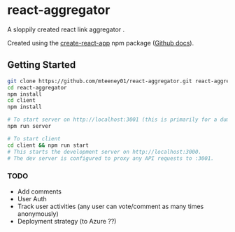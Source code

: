 # react-aggregator
A sloppily created react link aggregator .

Created using the [create-react-app](https://www.npmjs.com/package/create-react-app) npm package ([Github docs](https://github.com/facebookincubator/create-react-app)).

## Getting Started
```bash
git clone https://github.com/mteeney01/react-aggregator.git react-aggregator
cd react-aggregator
npm install
cd client 
npm install

# To start server on http://localhost:3001 (this is primarily for a dumb web api while developing)
npm run server

# To start client
cd client && npm run start
# This starts the development server on http://localhost:3000. 
# The dev server is configured to proxy any API requests to :3001.
```


### TODO
- Add comments
- User Auth
- Track user activities (any user can vote/comment as many times anonymously)
- Deployment strategy (to Azure ??)
